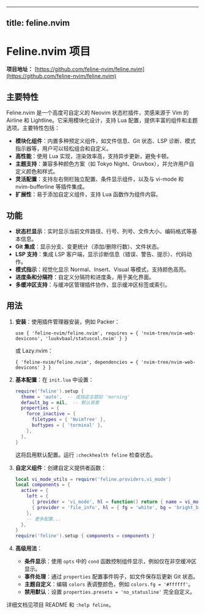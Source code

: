 
---
title: feline.nvim
---

# Feline.nvim 项目

**项目地址：** [https://github.com/feline-nvim/feline.nvim](https://github.com/feline-nvim/feline.nvim)

## 主要特性
Feline.nvim 是一个高度可自定义的 Neovim 状态栏插件，灵感来源于 Vim 的 Airline 和 Lightline。它采用模块化设计，支持 Lua 配置，提供丰富的组件和主题选项。主要特性包括：
- **模块化组件**：内置多种预定义组件，如文件信息、Git 状态、LSP 诊断、模式指示器等，用户可以轻松组合和自定义。
- **高性能**：使用 Lua 实现，渲染效率高，支持异步更新，避免卡顿。
- **主题支持**：兼容多种颜色方案（如 Tokyo Night、Gruvbox），并允许用户自定义颜色和样式。
- **灵活配置**：支持左右侧栏独立配置、条件显示组件，以及与 vi-mode 和 nvim-bufferline 等插件集成。
- **扩展性**：易于添加自定义组件，支持 Lua 函数作为组件内容。

## 功能
- **状态栏显示**：实时显示当前文件路径、行号、列号、文件大小、编码格式等基本信息。
- **Git 集成**：显示分支、变更统计（添加/删除行数）、文件状态。
- **LSP 支持**：集成 LSP 客户端，显示诊断信息（错误、警告、提示）、代码动作。
- **模式指示**：视觉化显示 Normal、Insert、Visual 等模式，支持颜色高亮。
- **进度条和分隔符**：自定义分隔符和进度条，用于美化界面。
- **多缓冲区支持**：与缓冲区管理插件协作，显示缓冲区标签或索引。

## 用法
1. **安装**：使用插件管理器安装，例如 Packer：
   ```
   use { 'feline-nvim/feline.nvim', requires = { 'nvim-tree/nvim-web-devicons', 'luukvbaal/statuscol.nvim' } }
   ```
   或 Lazy.nvim：
   ```
   { 'feline-nvim/feline.nvim', dependencies = { 'nvim-tree/nvim-web-devicons' } }
   ```

2. **基本配置**：在 `init.lua` 中设置：
   ```lua
   require('feline').setup {
     theme = 'auto',  -- 或指定主题如 'morning'
     default_bg = nil,  -- 默认背景
     properties = {
       force_inactive = {
         filetypes = { 'NvimTree' },
         buftypes = { 'terminal' },
       },
     },
   }
   ```
   这将启用默认配置。运行 `:checkhealth feline` 检查状态。

3. **自定义组件**：创建自定义提供者函数：
   ```lua
   local vi_mode_utils = require('feline.providers.vi_mode')
   local components = {
     active = {
       left = {
         { provider = 'vi_mode', hl = function() return { name = vi_mode_utils.get_mode_highlight_name(), fg = vi_mode_utils.get_mode_color() } end },
         { provider = 'file_info', hl = { fg = 'white', bg = 'bright_bg' } },
       },
       -- 更多配置...
     },
   }
   require('feline').setup { components = components }
   ```

4. **高级用法**：
   - **条件显示**：使用 `opts` 中的 `cond` 函数控制组件显示，例如仅在非空缓冲区显示。
   - **事件处理**：通过 `properties` 配置事件钩子，如文件保存后更新 Git 状态。
   - **主题自定义**：编辑 `colors` 表调整颜色，例如 `colors.fg = '#ffffff'`。
   - **禁用默认**：设置 `properties.presets = 'no_statusline'` 完全自定义。

详细文档见项目 README 和 `:help feline`。